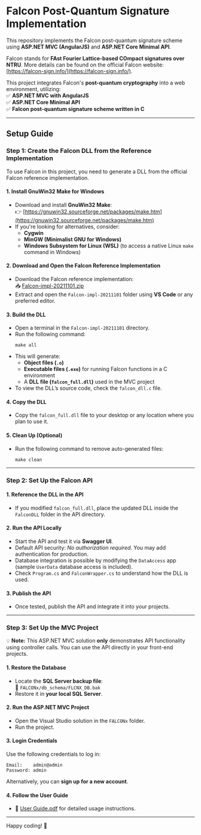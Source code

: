 # Falcon Post-Quantum Signature Implementation

This repository implements the Falcon post-quantum signature scheme using **ASP.NET MVC (AngularJS)** and **ASP.NET Core Minimal API**.

Falcon stands for **FAst Fourier Lattice-based COmpact signatures over NTRU**. More details can be found on the official Falcon website: [https://falcon-sign.info/](https://falcon-sign.info/).

This project integrates Falcon's **post-quantum cryptography** into a web environment, utilizing:  
✅ **ASP.NET MVC with AngularJS**  
✅ **ASP.NET Core Minimal API**  
✅ **Falcon post-quantum signature scheme written in C**

---

## Setup Guide

### Step 1: Create the Falcon DLL from the Reference Implementation

To use Falcon in this project, you need to generate a DLL from the official Falcon reference implementation.

#### 1. Install GnuWin32 Make for Windows  
   - Download and install **GnuWin32 Make**:  
     👉 [https://gnuwin32.sourceforge.net/packages/make.htm](https://gnuwin32.sourceforge.net/packages/make.htm)
   - If you're looking for alternatives, consider:  
     - **Cygwin**  
     - **MinGW (Minimalist GNU for Windows)**  
     - **Windows Subsystem for Linux (WSL)** (to access a native Linux `make` command in Windows)  

#### 2. Download and Open the Falcon Reference Implementation  
   - Download the Falcon reference implementation:  
     📥 [Falcon-impl-20211101.zip](https://falcon-sign.info/Falcon-impl-20211101.zip)  
   - Extract and open the `Falcon-impl-20211101` folder using **VS Code** or any preferred editor.

#### 3. Build the DLL  
   - Open a terminal in the `Falcon-impl-20211101` directory.
   - Run the following command:  
     ```
     make all
     ```
   - This will generate:  
     - **Object files (`.o`)**
     - **Executable files (`.exe`)** for running Falcon functions in a C environment  
     - A **DLL file (`falcon_full.dll`)** used in the MVC project  
   - To view the DLL’s source code, check the `falcon_dll.c` file.

#### 4. Copy the DLL  
   - Copy the `falcon_full.dll` file to your desktop or any location where you plan to use it.

#### 5. Clean Up (Optional)  
   - Run the following command to remove auto-generated files:  
     ```
     make clean
     ```

---

### Step 2: Set Up the Falcon API

#### 1. Reference the DLL in the API  
   - If you modified `falcon_full.dll`, place the updated DLL inside the `FalconDLL` folder in the API directory.

#### 2. Run the API Locally  
   - Start the API and test it via **Swagger UI**.
   - Default API security: _No authorization required_. You may add authentication for production.
   - Database integration is possible by modifying the `DataAccess` app (sample `UserData` database access is included).
   - Check `Program.cs` and `FalconWrapper.cs` to understand how the DLL is used.

#### 3. Publish the API  
   - Once tested, publish the API and integrate it into your projects.

---

### Step 3: Set Up the MVC Project  

💡 **Note:** This ASP.NET MVC solution **only** demonstrates API functionality using controller calls. You can use the API directly in your front-end projects.

#### 1. Restore the Database  
   - Locate the **SQL Server backup file**:  
     📂 `FALCONx/db_schema/FLCNX_DB.bak`  
   - Restore it in **your local SQL Server**.

#### 2. Run the ASP.NET MVC Project  
   - Open the Visual Studio solution in the `FALCONx` folder.
   - Run the project.

#### 3. Login Credentials  
   Use the following credentials to log in:  
   ```
   Email:    admin@admin
   Password: admin
   ```
   Alternatively, you can **sign up for a new account**.

#### 4. Follow the User Guide  
   - 📖 [User Guide.pdf](https://github.com/weigle22/post-quantum-sign-FALCON-MVC/blob/main/FALCONx/User%20Guide.pdf) for detailed usage instructions.

---

Happy coding! 🚀
